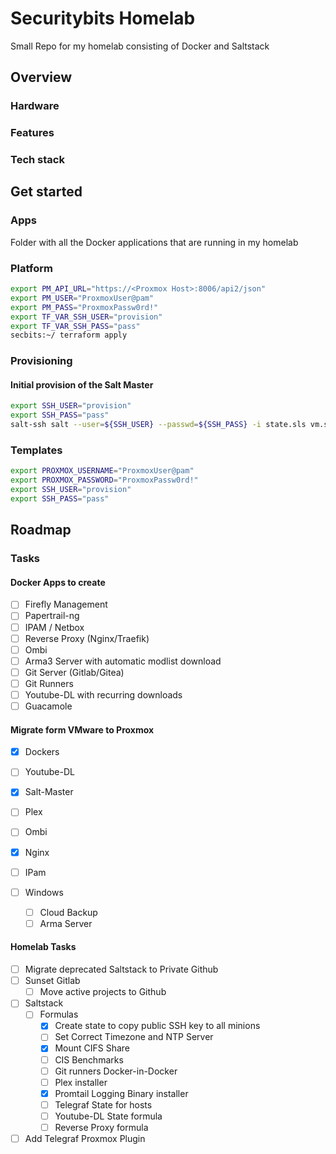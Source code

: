 # Securitybits Homelab
Small Repo for my homelab consisting of Docker and Saltstack

## Overview

### Hardware

### Features

### Tech stack

## Get started

### Apps
Folder with all the Docker applications that are running in my homelab

### Platform
```bash
export PM_API_URL="https://<Proxmox Host>:8006/api2/json"
export PM_USER="ProxmoxUser@pam"
export PM_PASS="ProxmoxPassw0rd!"
export TF_VAR_SSH_USER="provision"
export TF_VAR_SSH_PASS="pass"
secbits:~/ terraform apply
```

### Provisioning
#### Initial provision of the Salt Master
```bash
export SSH_USER="provision"
export SSH_PASS="pass"
salt-ssh salt --user=${SSH_USER} --passwd=${SSH_PASS} -i state.sls vm.salt
```

### Templates
```bash
export PROXMOX_USERNAME="ProxmoxUser@pam"
export PROXMOX_PASSWORD="ProxmoxPassw0rd!"
export SSH_USER="provision"
export SSH_PASS="pass"
```

## Roadmap

### Tasks
#### Docker Apps to create
- [ ] Firefly Management
- [ ] Papertrail-ng
- [ ] IPAM / Netbox
- [ ] Reverse Proxy (Nginx/Traefik)
- [ ] Ombi
- [ ] Arma3 Server with automatic modlist download
- [ ] Git Server (Gitlab/Gitea)
- [ ] Git Runners
- [ ] Youtube-DL with recurring downloads
- [ ] Guacamole

#### Migrate form VMware to Proxmox
- [x] Dockers
- [ ] Youtube-DL
- [x] Salt-Master  
- [ ] Plex
- [ ] Ombi
- [x] Nginx
- [ ] IPam

- [ ] Windows
  - [ ] Cloud Backup
  - [ ] Arma Server

#### Homelab Tasks
- [ ] Migrate deprecated Saltstack to Private Github
- [ ] Sunset Gitlab
  - [ ] Move active projects to Github
- [ ] Saltstack
  - [ ] Formulas
    - [x] Create state to copy public SSH key to all minions
    - [ ] Set Correct Timezone and NTP Server
    - [x] Mount CIFS Share
    - [ ] CIS Benchmarks
    - [ ] Git runners Docker-in-Docker
    - [ ] Plex installer
    - [x] Promtail Logging Binary installer
    - [ ] Telegraf State for hosts
    - [ ] Youtube-DL State formula
    - [ ] Reverse Proxy formula
- [ ] Add Telegraf Proxmox Plugin